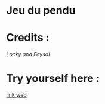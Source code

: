 # Jeu du pendu

# Credits :

_Locky and Faysal_

# Try yourself here :

[link web](https://lockybounty.github.io/jeu-du-pendu/)
